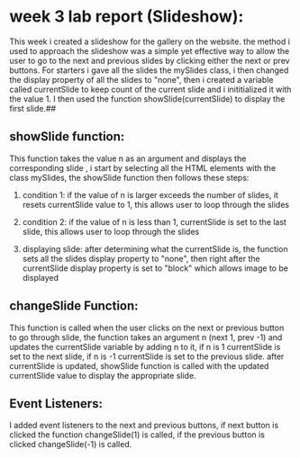 # week 3 lab report (Slideshow):

This week i created a slideshow for the gallery on the website. the method i used to approach the slideshow was a simple yet effective way 
to allow the user to go to the next and previous slides by clicking either the next or prev buttons. For starters i gave all the slides the mySlides class, i then changed the display property of all the slides to "none", then i created a variable called currentSlide to keep count of the current slide and i inititialized it with the value 1. I then used the function showSlide(currentSlide) to display the first slide.##

## showSlide function:

This function takes the value n as an argument and displays the corresponding slide , i start by selecting all the HTML elements with the class mySlides, the showSlide function then follows these steps:

1. condition 1: if the value of n is larger exceeds the number of slides, it resets currentSlide value to 1, this allows user to loop through the slides

2. condition 2: if the value of n is less than 1, currentSlide is set to the last slide, this allows user to loop through the slides

3. displaying slide: after determining what the currentSlide is, the function sets all the slides display property to "none", then right after the currentSlide display property is set to "block" which allows image to be displayed


## changeSlide Function:

This function is called when the user clicks on the next or previous button to go through slide, the function takes an argument n (next 1, prev -1) and updates the currentSlide variable by adding n to it, if n is 1 currentSlide is set to the next slide, if n is -1 currentSlide is set to the previous slide. after currentSlide is updated, showSlide function is called with the updated currentSlide value to display the appropriate slide.

## Event Listeners:

I added event listeners to the next and previous buttons, if next button is clicked the function changeSlide(1) is called, if the previous button is clicked changeSlide(-1) is called.

